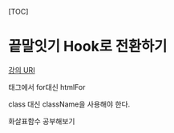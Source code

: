 [TOC]

# 끝말잇기 Hook로 전환하기

[강의 URI](https://www.youtube.com/watch?v=jQh5_jvZVzI&list=PLcqDmjxt30RtqbStQqk-eYMK8N-1SYIFn&index=20)



태그에서 for대신 htmlFor

class 대신 className을 사용해야 한다.



화살표함수 공부해보기